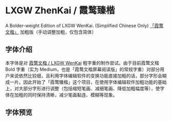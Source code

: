 # LXGW ZhenKai / 霞鹜臻楷
A Bolder-weight Edition of LXGW WenKai. (Simplified Chinese Only) [「霞鹜文楷」](https://github.com/lxgw/LxgwWenKai) 加粗版（手动调整加粗，仅包含简体）

## 字体介绍
本字体是对 [霞鹜文楷 / LXGW WenKai](https://github.com/lxgw/LxgwWenKai) 粗字重的制作尝试。由于目前霞鹜文楷 Bold 字重（实为 Medium，也是「霞鹜文楷屏幕阅读版」的常规字重）对部分用户来说依然比较细，且利用字体编辑软件的变换功能直接加粗的话，部分字形会糊成一片。因此开始了「霞鹜臻楷」这个项目，在使用字体编辑软件加粗功能的基础上，对大部分字形进行调整（包括缩短笔画、减细笔画、降低加粗幅度等），使字体在加粗的同时保持清晰，减少笔画黏连、模糊等现象。

## 字体预览
